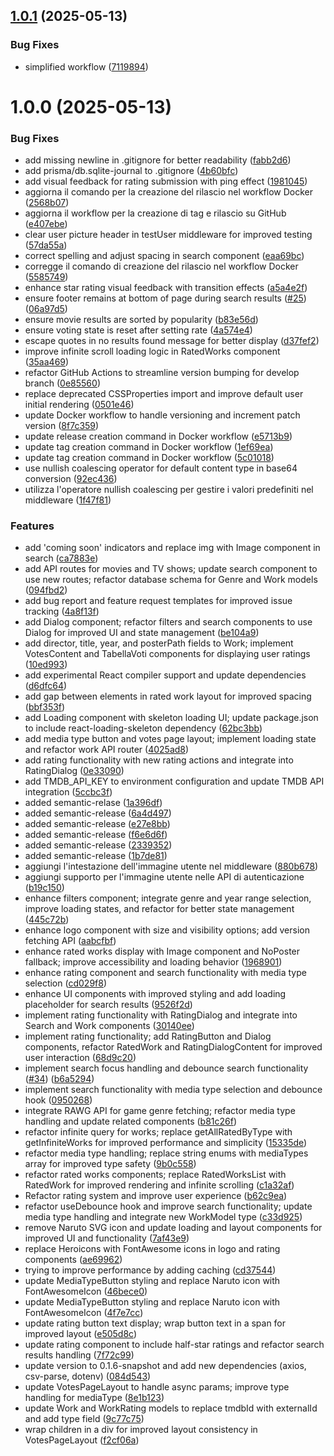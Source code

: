 ## [1.0.1](https://github.com/gioelegentile/pausa/compare/v1.0.0...v1.0.1) (2025-05-13)


### Bug Fixes

* simplified workflow ([7119894](https://github.com/gioelegentile/pausa/commit/711989457cb63fc9b75eda53925af189d2fd580c))

# 1.0.0 (2025-05-13)


### Bug Fixes

* add missing newline in .gitignore for better readability ([fabb2d6](https://github.com/gioelegentile/pausa/commit/fabb2d61cfe7c2f12f871b570cee08a2a7a3268d))
* add prisma/db.sqlite-journal to .gitignore ([4b60bfc](https://github.com/gioelegentile/pausa/commit/4b60bfc28674aeec5d34eaa6f2684957ed4e8ef2))
* add visual feedback for rating submission with ping effect ([1981045](https://github.com/gioelegentile/pausa/commit/1981045bfa2675dbac34ec956c2ef9dabda89564))
* aggiorna il comando per la creazione del rilascio nel workflow Docker ([2568b07](https://github.com/gioelegentile/pausa/commit/2568b07c559b437603cb9ced73be3c0caf167e9b))
* aggiorna il workflow per la creazione di tag e rilascio su GitHub ([e407ebe](https://github.com/gioelegentile/pausa/commit/e407ebed61b4e2eacd2212811b5e487d76c0128f))
* clear user picture header in testUser middleware for improved testing ([57da55a](https://github.com/gioelegentile/pausa/commit/57da55a151fd272d48899e169383225f41f7f7fe))
* correct spelling and adjust spacing in search component ([eaa69bc](https://github.com/gioelegentile/pausa/commit/eaa69bcd012ed62ab98503600e74da288991221d))
* corregge il comando di creazione del rilascio nel workflow Docker ([5585749](https://github.com/gioelegentile/pausa/commit/558574930ec1cbd1ab27b6cc0ca45a3377826643))
* enhance star rating visual feedback with transition effects ([a5a4e2f](https://github.com/gioelegentile/pausa/commit/a5a4e2ffd2ac963667018df2460d564530ef0fb9))
* ensure footer remains at bottom of page during search results ([#25](https://github.com/gioelegentile/pausa/issues/25)) ([06a97d5](https://github.com/gioelegentile/pausa/commit/06a97d54bbd20ad0eef9bded39a86406ffb03886))
* ensure movie results are sorted by popularity ([b83e56d](https://github.com/gioelegentile/pausa/commit/b83e56d2767fd2781c6cf52bb86a4cf4fb4f63dd))
* ensure voting state is reset after setting rate ([4a574e4](https://github.com/gioelegentile/pausa/commit/4a574e43346f8acc326172a4e285c4c0239e99fa))
* escape quotes in no results found message for better display ([d37fef2](https://github.com/gioelegentile/pausa/commit/d37fef241c641840e247493a75ca925ecc36bc28))
* improve infinite scroll loading logic in RatedWorks component ([35aa469](https://github.com/gioelegentile/pausa/commit/35aa469a0c6393c56101da79b768864c5c3fc404))
* refactor GitHub Actions to streamline version bumping for develop branch ([0e85560](https://github.com/gioelegentile/pausa/commit/0e855601b2eb84139554f71a33a9c573d7a92281))
* replace deprecated CSSProperties import and improve default user initial rendering ([0501e46](https://github.com/gioelegentile/pausa/commit/0501e461962204ba1dd2d988841fed53f4a68761))
* update Docker workflow to handle versioning and increment patch version ([8f7c359](https://github.com/gioelegentile/pausa/commit/8f7c359cb67d63f7eb7215362e6788b0c7e052c3))
* update release creation command in Docker workflow ([e5713b9](https://github.com/gioelegentile/pausa/commit/e5713b9b624466a90a1edd03f63ed496e648b0d0))
* update tag creation command in Docker workflow ([1ef69ea](https://github.com/gioelegentile/pausa/commit/1ef69ea3b496abc90c3890050fa8c55e8144afa7))
* update tag creation command in Docker workflow ([5c01018](https://github.com/gioelegentile/pausa/commit/5c01018d128c9d05574df4e0c29d30fa5fc5029b))
* use nullish coalescing operator for default content type in base64 conversion ([92ec436](https://github.com/gioelegentile/pausa/commit/92ec4368749e636ecb9a60fd11c3f134da4869ef))
* utilizza l'operatore nullish coalescing per gestire i valori predefiniti nel middleware ([1f47f81](https://github.com/gioelegentile/pausa/commit/1f47f817d089cff40bbbedf41623f42b7f026460))


### Features

* add 'coming soon' indicators and replace img with Image component in search ([ca7883e](https://github.com/gioelegentile/pausa/commit/ca7883ee5ff5acb073fcbadb2a088e79cc63ebe8))
* add API routes for movies and TV shows; update search component to use new routes; refactor database schema for Genre and Work models ([094fbd2](https://github.com/gioelegentile/pausa/commit/094fbd2eeba56afd770119970a980e0725fb7aad))
* add bug report and feature request templates for improved issue tracking ([4a8f13f](https://github.com/gioelegentile/pausa/commit/4a8f13f67b46de5e4054e7b20bc8daa825861dd5))
* add Dialog component; refactor filters and search components to use Dialog for improved UI and state management ([be104a9](https://github.com/gioelegentile/pausa/commit/be104a9916cfbce932b68a6adcdc18329a717ddc))
* add director, title, year, and posterPath fields to Work; implement VotesContent and TabellaVoti components for displaying user ratings ([10ed993](https://github.com/gioelegentile/pausa/commit/10ed993d9c02ccdd3454da105cbea2e1871bf38d))
* add experimental React compiler support and update dependencies ([d6dfc64](https://github.com/gioelegentile/pausa/commit/d6dfc6445674168ef7ce945403a4a0b0db957f36))
* add gap between elements in rated work layout for improved spacing ([bbf353f](https://github.com/gioelegentile/pausa/commit/bbf353fc6a0898c0de3d76bf6b531d0f9d8d1f39))
* add Loading component with skeleton loading UI; update package.json to include react-loading-skeleton dependency ([62bc3bb](https://github.com/gioelegentile/pausa/commit/62bc3bbcc1c3ed169dd9f026c62210d30d5da257))
* add media type button and votes page layout; implement loading state and refactor work API router ([4025ad8](https://github.com/gioelegentile/pausa/commit/4025ad89252e0c29b9ba353f3ed8a08ade8f4048))
* add rating functionality with new rating actions and integrate into RatingDialog ([0e33090](https://github.com/gioelegentile/pausa/commit/0e33090b5166138adcd27fa9067189adbe12840b))
* add TMDB_API_KEY to environment configuration and update TMDB API integration ([5ccbc3f](https://github.com/gioelegentile/pausa/commit/5ccbc3ff7711b16adb445f8f21237bc067a347d5))
* added semantic-relase ([1a396df](https://github.com/gioelegentile/pausa/commit/1a396df30143bf93999475062d0744073ed8c0a8))
* added semantic-release ([6a4d497](https://github.com/gioelegentile/pausa/commit/6a4d497814223f291b923caae4cbd3fd303a31b5))
* added semantic-release ([e27e8bb](https://github.com/gioelegentile/pausa/commit/e27e8bb56e79ca7f75c3dbc1f3bb152894a0a331))
* added semantic-release ([f6e6d6f](https://github.com/gioelegentile/pausa/commit/f6e6d6f9b8bff727667b445b1a4754627f26c237))
* added semantic-release ([2339352](https://github.com/gioelegentile/pausa/commit/23393522ffba126db0fdf40f1516ff62e8a4d1ce))
* added semantic-release ([1b7de81](https://github.com/gioelegentile/pausa/commit/1b7de810489a1eae358ca77426c8dad02ba35653))
* aggiungi l'intestazione dell'immagine utente nel middleware ([880b678](https://github.com/gioelegentile/pausa/commit/880b678ff06b66ddb3fb9d39847291d7242d3eac))
* aggiungi supporto per l'immagine utente nelle API di autenticazione ([b19c150](https://github.com/gioelegentile/pausa/commit/b19c15028672f197a73d104083bc856239da747c))
* enhance filters component; integrate genre and year range selection, improve loading states, and refactor for better state management ([445c72b](https://github.com/gioelegentile/pausa/commit/445c72b7ac18232d2eafa7178cc3c8ffb895a18c))
* enhance logo component with size and visibility options; add version fetching API ([aabcfbf](https://github.com/gioelegentile/pausa/commit/aabcfbf1191b33b0af19ad30bb37beb27bc62b86))
* enhance rated works display with Image component and NoPoster fallback; improve accessibility and loading behavior ([1968901](https://github.com/gioelegentile/pausa/commit/1968901c7fcbd0da8084cf23e08e59e57922d5bd))
* enhance rating component and search functionality with media type selection ([cd029f8](https://github.com/gioelegentile/pausa/commit/cd029f84f4682ec4b4693486e41c92ffa19e213c))
* enhance UI components with improved styling and add loading placeholder for search results ([9526f2d](https://github.com/gioelegentile/pausa/commit/9526f2d85d9704f84728edaa3f11c1244dfc6d6b))
* implement rating functionality with RatingDialog and integrate into Search and Work components ([30140ee](https://github.com/gioelegentile/pausa/commit/30140ee754182917e639b7a5b3897be69a5f7aea))
* implement rating functionality; add RatingButton and Dialog components, refactor RatedWork and RatingDialogContent for improved user interaction ([68d9c20](https://github.com/gioelegentile/pausa/commit/68d9c20e86fedf6b18d4ecf2f435eaa95b1585ac))
* implement search focus handling and debounce search functionality ([#34](https://github.com/gioelegentile/pausa/issues/34)) ([b6a5294](https://github.com/gioelegentile/pausa/commit/b6a529435cbaa122563f527d92a4ca7ef9dca918))
* implement search functionality with media type selection and debounce hook ([0950268](https://github.com/gioelegentile/pausa/commit/0950268ce97dfee11beee19213a40d573fcd41fd))
* integrate RAWG API for game genre fetching; refactor media type handling and update related components ([b81c26f](https://github.com/gioelegentile/pausa/commit/b81c26fbb734010db8b4fd23f8a7a655927493f5))
* refactor infinite query for works; replace getAllRatedByType with getInfiniteWorks for improved performance and simplicity ([15335de](https://github.com/gioelegentile/pausa/commit/15335de9832445e68a5fe020f1e22dc9ab87ef32))
* refactor media type handling; replace string enums with mediaTypes array for improved type safety ([9b0c558](https://github.com/gioelegentile/pausa/commit/9b0c55858c6ec27d40f7f956c8e031b00e86b1ab))
* refactor rated works components; replace RatedWorksList with RatedWork for improved rendering and infinite scrolling ([c1a32af](https://github.com/gioelegentile/pausa/commit/c1a32af783f06bd8e0cfbec0295ff732ba09c5c2))
* Refactor rating system and improve user experience ([b62c9ea](https://github.com/gioelegentile/pausa/commit/b62c9eac4d604709b3e169f3419caf238fd9ce23))
* refactor useDebounce hook and improve search functionality; update media type handling and integrate new WorkModel type ([c33d925](https://github.com/gioelegentile/pausa/commit/c33d925fca08fee4ac64e0a5a176c255417c9a2d))
* remove Naruto SVG icon and update loading and layout components for improved UI and functionality ([7af43e9](https://github.com/gioelegentile/pausa/commit/7af43e99573186607b47ea3f46e44ed68c5556ee))
* replace Heroicons with FontAwesome icons in logo and rating components ([ae69962](https://github.com/gioelegentile/pausa/commit/ae699620257c3e086ab3a3d2e189fc8a4d006167))
* trying to improve performance by adding caching ([cd37544](https://github.com/gioelegentile/pausa/commit/cd3754466ac39603bd18209920db461f955686e1))
* update MediaTypeButton styling and replace Naruto icon with FontAwesomeIcon ([46bece0](https://github.com/gioelegentile/pausa/commit/46bece04da46ae028f10753782205f27134e3884))
* update MediaTypeButton styling and replace Naruto icon with FontAwesomeIcon ([4f7e7cc](https://github.com/gioelegentile/pausa/commit/4f7e7cc46d3c4919d1463061ee505b26b159be6e))
* update rating button text display; wrap button text in a span for improved layout ([e505d8c](https://github.com/gioelegentile/pausa/commit/e505d8c1a397d5ff40cb24a80e3b55390b1ba188))
* update rating component to include half-star ratings and refactor search results handling ([7f72c99](https://github.com/gioelegentile/pausa/commit/7f72c99ef1baad840e4fb92e53b7291e661cefd4))
* update version to 0.1.6-snapshot and add new dependencies (axios, csv-parse, dotenv) ([084d543](https://github.com/gioelegentile/pausa/commit/084d543e0921372e045435a887904bc9a72b5685))
* update VotesPageLayout to handle async params; improve type handling for mediaType ([8e1b123](https://github.com/gioelegentile/pausa/commit/8e1b12326d791b3f13692e08d47ed06f9a2559c9))
* update Work and WorkRating models to replace tmdbId with externalId and add type field ([9c77c75](https://github.com/gioelegentile/pausa/commit/9c77c7518a60c9523535ba7e3a2d348cb0500b95))
* wrap children in a div for improved layout consistency in VotesPageLayout ([f2cf06a](https://github.com/gioelegentile/pausa/commit/f2cf06ad51d34cb9d820ad0c237a2da3a636b5a8))
